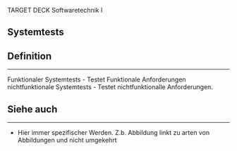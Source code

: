 
TARGET DECK
Softwaretechnik I

Systemtests
--
## Definition
***
Funktionaler Systemtests - Testet Funktionale Anforderungen
nichtfunktionale Systemtests - Testet nichtfunktionalle Anforderungen.
## Siehe auch
***
* Hier immer spezifischer Werden. Z.b. Abbildung linkt zu arten von Abbildungen und nicht umgekehrt